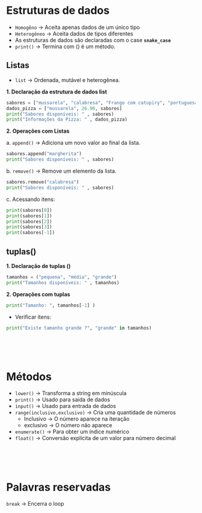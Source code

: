 # Estruturas de dados

- `Homogêno` -> Aceita apenas dados de um único tipo
- `Heterogêneo` -> Aceita dados de tipos diferentes
- As estruturas de dados são declaradas com o case **`snake_case`**
- `print()` -> Termina com () é um método. 

## Listas 
- `list` -> Ordenada, mutável e heterogênea.

**1. Declaração da estrutura de dados list**
```py
sabores = ["mussarela", "calabresa", "Frango com catupiry", "portuguesa"]
dados_pizza = ["mussarela", 26.90, sabores]
print("Sabores disponíveis: " , sabores) 
print("Informações da Pizza: " , dados_pizza)
```
**2. Operações com Listas**

a. `append()` -> Adiciona um novo valor ao final da lista.
```py
sabores.append("margherita")
print("Sabores disponíveis: " , sabores) 
```

b. `remove()` -> Remove um elemento da lista.
```py
sabores.remove("calabresa")
print("Sabores disponíveis: " , sabores) 
```

c. Acessando itens:
```py
print(sabores[0])
print(sabores[1])
print(sabores[2])
print(sabores[3])
print(sabores[-1])
```
## tuplas()
**1. Declaração de tuplas ()**
```py
tamanhos = ("pequena", "média", "grande")
print("Tamanhos disponíveis: " , tamanhos)
```

**2. Operações com tuplas**
```py
print("Tamanho: ", tamanhos[-1] )
```

- Verificar itens:
```py
print("Existe tamanho grande ?", "grande" in tamanhos)
```
<br><br><br>

# Métodos
- `lower()` -> Transforma a string em minúscula
- `print()` -> Usado para saida de dados
- `input()` -> Usado para entrada de dados
- `range(inclusivo,exclusivo)` -> Cria uma quantidade de números
  - Inclusivo -> O número aparece na iteração
  - exclusivo -> O número não aparece
- `enumerate()` -> Para obter um índice numérico
- `float()` -> Conversão explicita de um valor para número decimal

<br><br><br>

# Palavras reservadas
`break` -> Encerra o loop


